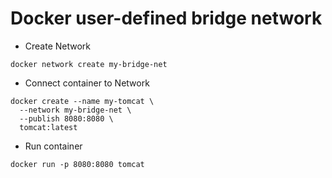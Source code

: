 # Docker user-defined bridge network

* Create Network

```
docker network create my-bridge-net
```

* Connect container to Network

```
docker create --name my-tomcat \
  --network my-bridge-net \
  --publish 8080:8080 \
  tomcat:latest
```

* Run container

```
docker run -p 8080:8080 tomcat
```
